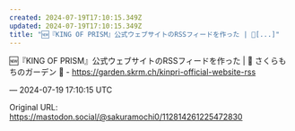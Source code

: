 ```yaml
---
created: 2024-07-19T17:10:15.349Z
updated: 2024-07-19T17:10:15.349Z
title: "🆕『KING OF PRISM』公式ウェブサイトのRSSフィードを作った | 🌱[...]"
---
```


<p>🆕『KING OF PRISM』公式ウェブサイトのRSSフィードを作った | 🌱 さくらもちのガーデン 🌸 - <a href="https://garden.skrm.ch/kinpri-official-website-rss" target="_blank" rel="nofollow noopener" translate="no"><span class="invisible">https://</span><span class="ellipsis">garden.skrm.ch/kinpri-official</span><span class="invisible">-website-rss</span></a></p>

&mdash; 2024-07-19 17:10:15 UTC

Original URL: https://mastodon.social/@sakuramochi0/112814261225472830
